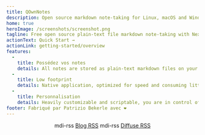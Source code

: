 ```yaml
---
title: QOwnNotes
description: Open source markdown note-taking for Linux, macOS and Windows, that works together with Nextcloud Notes
home: true
heroImage: /screenshots/screenshot.png
tagline: Free open source plain-text file markdown note-taking with Nextcloud / ownCloud integration
actionText: Quick Start →
actionLink: getting-started/overview
features:
  - 
    title: Possédez vos notes
    details: All notes are stored as plain-text markdown files on your computer, no "vendor lock-in". Use sync services like Nextcloud to sync notes across devices.
  - 
    title: Low footprint
    details: Native application, optimized for speed and consuming little processor and memory resources.
  - 
    title: Personnalisation
    details: Heavily customizable and scriptable, you are in control of on how you want to work with your notes.
footer: Fabriqué par Patrizio Bekerle avec ❤️
---
```


<div class="rss-block">
    <v-chip outlined><v-icon left>mdi-rss</v-icon> <a href="https://feeds.feedburner.com/QOwnNotesBlog">Blog RSS</a></v-chip>
    <v-chip outlined><v-icon left>mdi-rss</v-icon> <a href="https://feeds.feedburner.com/QOwnNotesReleases">Diffuse RSS</a></v-chip>
</div>

<Poll />

<style>
    .rss-block { text-align: center; margin-bottom: 20px; }
</style>
